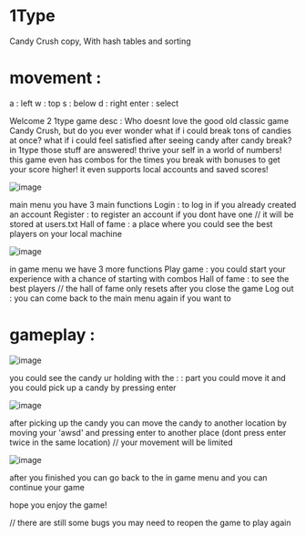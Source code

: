 # 1Type
Candy Crush copy, With hash tables and sorting

# movement :
a : left
w : top
s : below
d : right
enter : select

Welcome 2 1type
game desc :
Who doesnt love the good old classic game Candy Crush, but do you ever wonder what if i could break tons of candies at once? what if i could feel satisfied after seeing candy after candy break?
in 1type those stuff are answered!
thrive your self in a world of numbers!
this game even has combos for the times you break with bonuses to get your score higher!
it even supports local accounts and saved scores!

![image](https://github.com/user-attachments/assets/93b00f35-48e2-42f3-9e95-f7ea2bdee2c6)

main menu you have 3 main functions
Login : to log in if you already created an account
Register : to register an account if you dont have one // it will be stored at users.txt
Hall of fame : a place where you could see the best players on your local machine

![image](https://github.com/user-attachments/assets/805039c9-01c1-4183-a424-fd7e4a1bfac2)

in game menu we have 3 more functions
Play game : you could start your experience with a chance of starting with combos
Hall of fame : to see the best players // the hall of fame only resets after you close the game
Log out : you can come back to the main menu again if you want to



# gameplay :

![image](https://github.com/user-attachments/assets/dc4a7608-b51c-45cd-be8c-498a367c5ca1)

you could see the candy ur holding with the : : part you could move it and you could pick up a candy by pressing enter

![image](https://github.com/user-attachments/assets/9bb5fa56-64d6-4982-ab8d-0a8c582bf027)

after picking up the candy you can move the candy to another location by moving your 'awsd' and pressing enter to another place (dont press enter twice in the same location) // your movement will be limited

![image](https://github.com/user-attachments/assets/6eec19bc-6d74-4273-a1b9-9764bfca5dfa)

after you finished you can go back to the in game menu and you can continue your game


hope you enjoy the game!



// there are still some bugs you may need to reopen the game to play again
